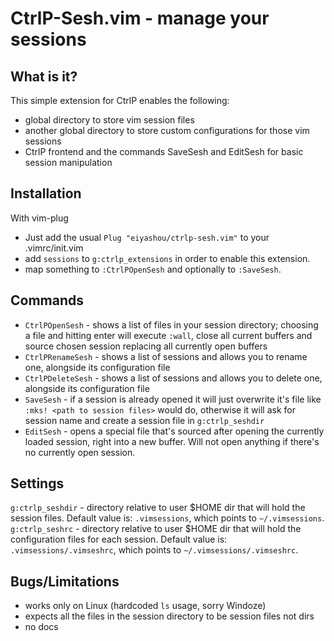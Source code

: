 CtrlP-Sesh.vim - manage your sessions
====================================

What is it?
-----------

This simple extension for CtrlP enables the following:
* global directory to store vim session files
* another global directory to store custom configurations for those vim sessions
* CtrlP frontend and the commands SaveSesh and EditSesh for basic session manipulation

Installation
------------

With vim-plug
* Just add the usual `Plug "eiyashou/ctrlp-sesh.vim"` to your .vimrc/init.vim
* add `sessions` to `g:ctrlp_extensions` in order to enable this extension.
* map something to `:CtrlPOpenSesh` and optionally to `:SaveSesh`.

Commands
--------

* `CtrlPOpenSesh` - shows a list of files in your session directory; choosing a file and hitting enter will execute `:wall`, close all current buffers and source chosen session replacing all currently open buffers
* `CtrlPRenameSesh` - shows a list of sessions and allows you to rename one, alongside its configuration file
* `CtrlPDeleteSesh` - shows a list of sessions and allows you to delete one, alongside its configuration file
* `SaveSesh` - if a session is already opened it will just overwrite it's file like `:mks! <path to session files>` would do, otherwise it will ask for session name and create a session file in `g:ctrlp_seshdir`
* `EditSesh` - opens a special file that's sourced after opening the currently loaded session, right into a new buffer. Will not open anything if there's no currently open session. 

Settings
--------

`g:ctrlp_seshdir` - directory relative to user $HOME dir that will hold the session files. Default value is: `.vimsessions`, which points to `~/.vimsessions`.
`g:ctrlp_seshrc` - directory relative to user $HOME dir that will hold the configuration files for each session. Default value is: `.vimsessions/.vimseshrc`, which points to `~/.vimsessions/.vimseshrc`.

Bugs/Limitations
----------------

* works only on Linux (hardcoded `ls` usage, sorry Windoze)
* expects all the files in the session directory to be session files not dirs
* no docs
